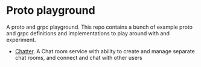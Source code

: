 # Proto playground

A proto and grpc playground. This repo contains a bunch of example proto and grpc definitions and implementations to play around with and experiment.

- [Chatter](./chatter). A Chat room service with ability to create and manage separate chat rooms, and connect and chat with other users